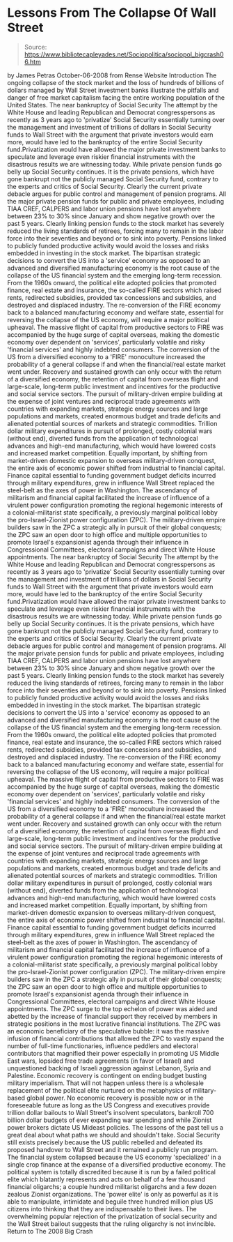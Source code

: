 # Lessons From The Collapse Of Wall Street

> Source: https://www.bibliotecapleyades.net/Sociopolitica/sociopol_bigcrash06.htm

by James Petras October-06-2008
from Rense Website
Introduction The ongoing collapse of the stock market and the loss of hundreds of billions of dollars managed by Wall Street investment banks illustrate the pitfalls and danger of free market capitalism facing the entire working population of the United States.
The near bankruptcy of Social Security The attempt by the White House and leading Republican and Democrat congresspersons as recently as 3 years ago to 'privatize' Social Security essentially turning over the management and investment of trillions of dollars in Social Security funds to Wall Street with the argument that private investors would earn more, would have led to the bankruptcy of the entire Social Security fund.Privatization would have allowed the major private investment banks to speculate and leverage even riskier financial instruments with the disastrous results we are witnessing today. While private pension funds go belly up Social Security continues. It is the private pensions, which have gone bankrupt not the publicly managed Social Security fund, contrary to the experts and critics of Social Security. Clearly the current private debacle argues for public control and management of pension programs. All the major private pension funds for public and private employees, including TIAA CREF, CALPERS and labor union pensions have lost anywhere between 23% to 30% since January and show negative growth over the past 5 years. Clearly linking pension funds to the stock market has severely reduced the living standards of retirees, forcing many to remain in the labor force into their seventies and beyond or to sink into poverty. Pensions linked to publicly funded productive activity would avoid the losses and risks embedded in investing in the stock market. The bipartisan strategic decisions to convert the US into a 'service' economy as opposed to an advanced and diversified manufacturing economy is the root cause of the collapse of the US financial system and the emerging long-term recession. From the 1960s onward, the political elite adopted policies that promoted finance, real estate and insurance, the so-called FIRE sectors which raised rents, redirected subsidies, provided tax concessions and subsidies, and destroyed and displaced industry. The re-conversion of the FIRE economy back to a balanced manufacturing economy and welfare state, essential for reversing the collapse of the US economy, will require a major political upheaval. The massive flight of capital from productive sectors to FIRE was accompanied by the huge surge of capital overseas, making the domestic economy over dependent on 'services', particularly volatile and risky 'financial services' and highly indebted consumers. The conversion of the US from a diversified economy to a 'FIRE' monoculture increased the probability of a general collapse if and when the financial/real estate market went under. Recovery and sustained growth can only occur with the return of a diversified economy, the retention of capital from overseas flight and large-scale, long-term public investment and incentives for the productive and social service sectors. The pursuit of military-driven empire building at the expense of joint ventures and reciprocal trade agreements with countries with expanding markets, strategic energy sources and large populations and markets, created enormous budget and trade deficits and alienated potential sources of markets and strategic commodities. Trillion dollar military expenditures in pursuit of prolonged, costly colonial wars (without end), diverted funds from the application of technological advances and high-end manufacturing, which would have lowered costs and increased market competition. Equally important, by shifting from market-driven domestic expansion to overseas military-driven conquest, the entire axis of economic power shifted from industrial to financial capital. Finance capital essential to funding government budget deficits incurred through military expenditures, grew in influence Wall Street replaced the steel-belt as the axes of power in Washington. The ascendancy of militarism and financial capital facilitated the increase of influence of a virulent power configuration promoting the regional hegemonic interests of a colonial-militarist state specifically, a previously marginal political lobby the pro-Israel-Zionist power configuration (ZPC). The military-driven empire builders saw in the ZPC a strategic ally in pursuit of their global conquests; the ZPC saw an open door to high office and multiple opportunities to promote Israel's expansionist agenda through their influence in Congressional Committees, electoral campaigns and direct White House appointments.
The near bankruptcy of Social Security
The attempt by the White House and leading Republican and Democrat congresspersons as recently as 3 years ago to 'privatize' Social Security essentially turning over the management and investment of trillions of dollars in Social Security funds to Wall Street with the argument that private investors would earn more, would have led to the bankruptcy of the entire Social Security fund.Privatization would have allowed the major private investment banks to speculate and leverage even riskier financial instruments with the disastrous results we are witnessing today. While private pension funds go belly up Social Security continues. It is the private pensions, which have gone bankrupt not the publicly managed Social Security fund, contrary to the experts and critics of Social Security. Clearly the current private debacle argues for public control and management of pension programs.
All the major private pension funds for public and private employees, including TIAA CREF, CALPERS and labor union pensions have lost anywhere between 23% to 30% since January and show negative growth over the past 5 years. Clearly linking pension funds to the stock market has severely reduced the living standards of retirees, forcing many to remain in the labor force into their seventies and beyond or to sink into poverty. Pensions linked to publicly funded productive activity would avoid the losses and risks embedded in investing in the stock market.
The bipartisan strategic decisions to convert the US into a 'service' economy as opposed to an advanced and diversified manufacturing economy is the root cause of the collapse of the US financial system and the emerging long-term recession. From the 1960s onward, the political elite adopted policies that promoted finance, real estate and insurance, the so-called FIRE sectors which raised rents, redirected subsidies, provided tax concessions and subsidies, and destroyed and displaced industry. The re-conversion of the FIRE economy back to a balanced manufacturing economy and welfare state, essential for reversing the collapse of the US economy, will require a major political upheaval.
The massive flight of capital from productive sectors to FIRE was accompanied by the huge surge of capital overseas, making the domestic economy over dependent on 'services', particularly volatile and risky 'financial services' and highly indebted consumers. The conversion of the US from a diversified economy to a 'FIRE' monoculture increased the probability of a general collapse if and when the financial/real estate market went under. Recovery and sustained growth can only occur with the return of a diversified economy, the retention of capital from overseas flight and large-scale, long-term public investment and incentives for the productive and social service sectors.
The pursuit of military-driven empire building at the expense of joint ventures and reciprocal trade agreements with countries with expanding markets, strategic energy sources and large populations and markets, created enormous budget and trade deficits and alienated potential sources of markets and strategic commodities. Trillion dollar military expenditures in pursuit of prolonged, costly colonial wars (without end), diverted funds from the application of technological advances and high-end manufacturing, which would have lowered costs and increased market competition. Equally important, by shifting from market-driven domestic expansion to overseas military-driven conquest, the entire axis of economic power shifted from industrial to financial capital. Finance capital essential to funding government budget deficits incurred through military expenditures, grew in influence Wall Street replaced the steel-belt as the axes of power in Washington.
The ascendancy of militarism and financial capital facilitated the increase of influence of a virulent power configuration promoting the regional hegemonic interests of a colonial-militarist state specifically, a previously marginal political lobby the pro-Israel-Zionist power configuration (ZPC). The military-driven empire builders saw in the ZPC a strategic ally in pursuit of their global conquests; the ZPC saw an open door to high office and multiple opportunities to promote Israel's expansionist agenda through their influence in Congressional Committees, electoral campaigns and direct White House appointments.
The ZPC surge to the top echelon of power was aided and abetted by the increase of financial support they received by members in strategic positions in the most lucrative financial institutions.
The ZPC was an economic beneficiary of the speculative bubble: it was the massive infusion of financial contributions that allowed the ZPC to vastly expand the number of full-time functionaries, influence peddlers and electoral contributors that magnified their power especially in promoting US Middle East wars, lopsided free trade agreements (in favor of Israel) and unquestioned backing of Israeli aggression against Lebanon, Syria and Palestine.
Economic recovery is contingent on ending budget busting military imperialism. That will not happen unless there is a wholesale replacement of the political elite nurtured on the metaphysics of military-based global power. No economic recovery is possible now or in the foreseeable future as long as the US Congress and executives provide trillion dollar bailouts to Wall Street's insolvent speculators, bankroll 700 billion dollar budgets of ever expanding war spending and while Zionist power brokers dictate US Mideast policies. The lessons of the past tell us a great deal about what paths we should and shouldn't take. Social Security still exists precisely because the US public rebelled and defeated its proposed handover to Wall Street and it remained a publicly run program. The financial system collapsed because the US economy 'specialized' in a single crop finance at the expanse of a diversified productive economy. The political system is totally discredited because it is run by a failed political elite which blatantly represents and acts on behalf of a few thousand financial oligarchs; a couple hundred militarist oligarchs and a few dozen zealous Zionist organizations. The 'power elite' is only as powerful as it is able to manipulate, intimidate and beguile three hundred million plus US citizens into thinking that they are indispensable to their lives.
The overwhelming popular rejection of the privatization of social security and the Wall Street bailout suggests that the ruling oligarchy is not invincible.
Return to The 2008 Big Crash
